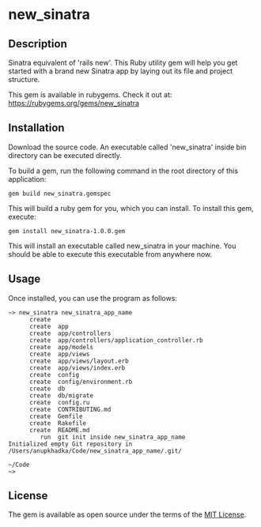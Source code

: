 # new_sinatra

## Description
Sinatra equivalent of 'rails new'. This Ruby utility gem will help you get started with a brand new Sinatra app by laying out its file and project structure.

This gem is available in rubygems. Check it out at:
https://rubygems.org/gems/new_sinatra

## Installation
Download the source code. An executable called 'new_sinatra' inside bin directory can be executed directly.

To build a gem, run the following command in the root directory of this application:

```console
gem build new_sinatra.gemspec
```

This will build a ruby gem for you, which you can install. To install this gem, execute:

```console
gem install new_sinatra-1.0.0.gem
```

This will install an executable called new_sinatra in your machine. You should be able to execute this executable from anywhere now.

## Usage
Once installed, you can use the program as follows:

```console
~> new_sinatra new_sinatra_app_name
      create
      create  app
      create  app/controllers
      create  app/controllers/application_controller.rb
      create  app/models
      create  app/views
      create  app/views/layout.erb
      create  app/views/index.erb
      create  config
      create  config/environment.rb
      create  db
      create  db/migrate
      create  config.ru
      create  CONTRIBUTING.md
      create  Gemfile
      create  Rakefile
      create  README.md
         run  git init inside new_sinatra_app_name
Initialized empty Git repository in /Users/anupkhadka/Code/new_sinatra_app_name/.git/

~/Code
~>
```

## License

The gem is available as open source under the terms of the [MIT License](https://opensource.org/licenses/MIT).